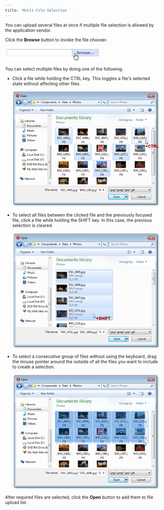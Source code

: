 ```yaml
---
title: 'Multi-File Selection '
---
```

You can upload several files at once if multiple file selection is allowed by the application vendor.

Click the **Browse** button to invoke the file chooser.

![ASPxUploadControl_multi-select_browse.png](../../images/Img16475.png)

You can select multiple files by doing one of the following.
* Click a file while holding the CTRL key. This toggles a file's selected state without affecting other files.
	
	![ASPxUploadControl_multi-select_ctrl.png](../../images/Img16476.png)
* To select all files between the clicked file and the previously focused file, click a file while holding the SHIFT key. In this case, the previous selection is cleared.
	
	![ASPxUploadControl_multi-select_shift.png](../../images/Img16477.png)
* To select a consecutive group of files without using the keyboard, drag the mouse pointer around the outside of all the files you want to include to create a selection.
	
	![ASPxUploadControl_multi-select_drag.png](../../images/Img16478.png)

After required files are selected, click the **Open** button to add them to file upload list.